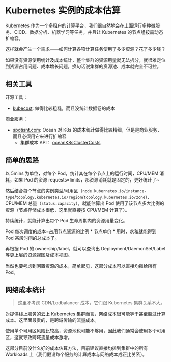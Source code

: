 # Kubernetes 实例的成本估算

Kubernetes 作为一个多租户的计算平台，我们很自然地会在上面运行多种微服务、CICD、数据分析、机器学习等任务，并且让 Kubernetes 的节点组按需动态扩缩容。

这样就会产生一个需求——如何计算各项计算任务使用了多少资源？花了多少钱？

如果没有资源使用统计及成本统计，整个集群的资源用量就无法拆分，就很难定位到资源占用问题、成本增长问题，换句话说集群的资源池、成本就完全不可控。


## 相关工具

开源工具：
- [kubecost](https://github.com/kubecost/cost-model): 做得比较粗糙，而且没统计数据卷的成本

商业服务：
- [spotisnt.com](spotisnt.com): Ocean 对 K8s 的成本统计做得比较精细，但是是商业服务，而且必须用它来进行扩缩容
    - 集群成本 API： [oceanK8sClusterCosts](https://docs.spot.io/api/#operation/oceanK8sClusterCosts)

## 简单的思路

以 5mins 为单位，对每个 Pod，统计其在每个节点上的运行时间，CPU/MEM 消耗，如果 Pod 的资源 requests=limits，那资源消耗就是固定的，更好统计了~

然后结合每个节点的实例类型/可用区（`node.kubernetes.io/instance-type`/`topology.kubernetes.io/region`/`topology.kubernetes.io/zone`）、CPU/MEM 总量（`status.capacity`），就能估算出 Pod 使用了该节点多大比例的资源（节点存储成本很低，这里就直接按 CPU/MEM 计算了）。

持续统计，就能计算出每个 Pod 生命周期内的资源用量变化。

Pod 每次调度的成本=占用节点资源的比例 * 节点单价 * 用时，求和就能得到 Pod 某段时间的总成本了。

再根据 Pod 的 ownership/label，就可以查询出 Deployment/DaemonSet/Label 等更上层的资源视图及成本视图。

当然也要考虑到闲置资源的成本，简单起见，这部分成本可以直接均摊给所有 Pod。


## 网络成本统计

>这里不考虑 CDN/Lodbalancer 成本，它们跟 Kubernetes 集群关系不大。

对提供线上服务的云上 Kubernetes 集群而言，网络成本很可能等于甚至超过计算成本。这里面最贵的，是跨域传输的流量成本。

使用单个可用区风险比较高，资源池也可能不够用，因此我们通常会使用多个可用区，这就导致跨域流量成本激增。

这部分目前没什么好的成本估算方法，目前建议直接均摊到集群中的所有 Workloads 上（我们假设每个服务的计算成本与网络成本成正比关系）。

